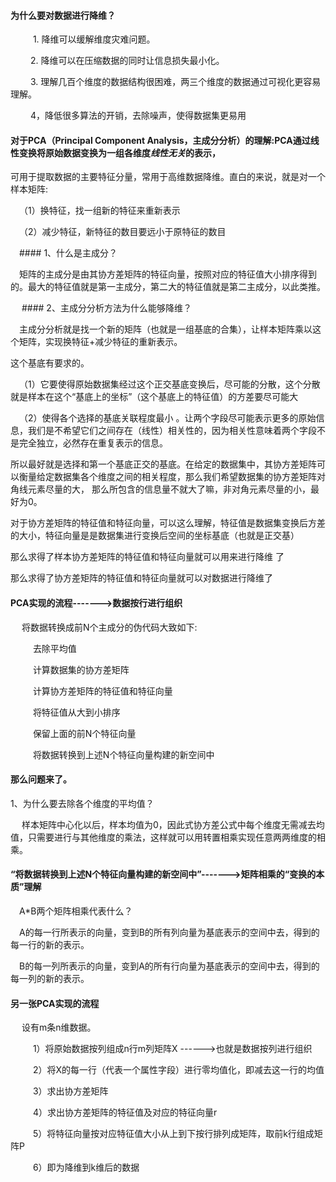 #### 为什么要对数据进行降维？

&emsp; &emsp; 1. 降维可以缓解维度灾难问题。

&emsp; &emsp;2. 降维可以在压缩数据的同时让信息损失最小化。

&emsp; &emsp;3. 理解几百个维度的数据结构很困难，两三个维度的数据通过可视化更容易理解。

&emsp; &emsp;4，降低很多算法的开销，去除噪声，使得数据集更易用

#### 对于PCA（Principal Component Analysis，主成分分析）的理解:PCA通过线性变换将原始数据变换为一组各维度*线性无关*的表示，

可用于提取数据的主要特征分量，常用于高维数据降维。直白的来说，就是对一个样本矩阵:

&emsp;（1）换特征，找一组新的特征来重新表示

&emsp;（2）减少特征，新特征的数目要远小于原特征的数目

&emsp;####  1、什么是主成分？

&emsp;矩阵的主成分是由其协方差矩阵的特征向量，按照对应的特征值大小排序得到的。最大的特征值就是第一主成分，第二大的特征值就是第二主成分，以此类推。

&emsp; #### 2、主成分分析方法为什么能够降维？

&emsp;主成分分析就是找一个新的矩阵（也就是一组基底的合集），让样本矩阵乘以这个矩阵，实现换特征+减少特征的重新表示。

这个基底有要求的。

&emsp;（1）它要使得原始数据集经过这个正交基底变换后，尽可能的分散，这个分散就是样本在这个“基底上的坐标”（这个基底上的特征值）的方差要尽可能大

&emsp;（2）使得各个选择的基底关联程度最小 。让两个字段尽可能表示更多的原始信息，我们是不希望它们之间存在（线性）相关性的，因为相关性意味着两个字段不是完全独立，必然存在重复表示的信息。

所以最好就是选择和第一个基底正交的基底。在给定的数据集中，其协方差矩阵可以衡量给定数据集各个维度之间的相关程度，那么我们希望数据集的协方差矩阵对角线元素尽量的大，
那么所包含的信息量不就大了嘛，非对角元素尽量的小，最好为0。

对于协方差矩阵的特征值和特征向量，可以这么理解，特征值是数据集变换后方差的大小，特征向量是是数据集进行变换后空间的坐标基底（也就是正交基）

那么求得了样本协方差矩阵的特征值和特征向量就可以用来进行降维 了



那么求得了协方差矩阵的特征值和特征向量就可以对数据进行降维了

#### PCA实现的流程------->数据按行进行组织

&emsp; 将数据转换成前N个主成分的伪代码大致如下:

&emsp; &emsp; 去除平均值

&emsp; &emsp; 计算数据集的协方差矩阵

&emsp; &emsp; 计算协方差矩阵的特征值和特征向量

&emsp; &emsp; 将特征值从大到小排序

&emsp; &emsp; 保留上面的前N个特征向量

&emsp; &emsp; 将数据转换到上述N个特征向量构建的新空间中

#### 那么问题来了。

1、为什么要去除各个维度的平均值？

&emsp; 样本矩阵中心化以后，样本均值为0，因此式协方差公式中每个维度无需减去均值，只需要进行与其他维度的乘法，这样就可以用转置相乘实现任意两两维度的相乘。

#### “将数据转换到上述N个特征向量构建的新空间中”------->矩阵相乘的“变换的本质”理解

&emsp;A*B两个矩阵相乘代表什么？

&emsp;A的每一行所表示的向量，变到B的所有列向量为基底表示的空间中去，得到的每一行的新的表示。

&emsp;B的每一列所表示的向量，变到A的所有行向量为基底表示的空间中去，得到的每一列的新的表示。

#### 另一张PCA实现的流程

&emsp; 设有m条n维数据。

&emsp;  &emsp;  1）将原始数据按列组成n行m列矩阵X  ------>也就是数据按列进行组织

&emsp;  &emsp;  2）将X的每一行（代表一个属性字段）进行零均值化，即减去这一行的均值

&emsp; &emsp;  3）求出协方差矩阵

&emsp; &emsp; 4）求出协方差矩阵的特征值及对应的特征向量r

&emsp; &emsp;  5）将特征向量按对应特征值大小从上到下按行排列成矩阵，取前k行组成矩阵P

&emsp; &emsp; 6）即为降维到k维后的数据
